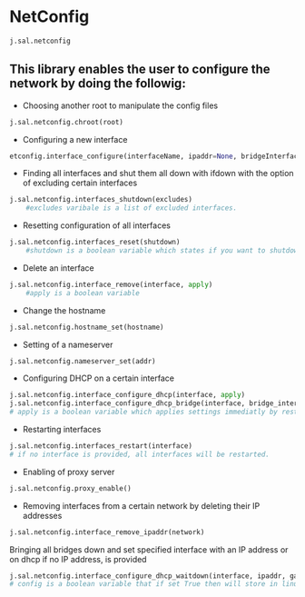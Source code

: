 # NetConfig

```python
j.sal.netconfig
```

## This library enables the user to configure the network by doing the followig:

- Choosing another root to manipulate the config files

```python
j.sal.netconfig.chroot(root)
```

- Configuring a new interface

```python
etconfig.interface_configure(interfaceName, ipaddr=None, bridgeInterface=None, gateway=None, dhcp=False, apply=True)
```

- Finding all interfaces and shut them all down with ifdown with the option of excluding certain interfaces

```python
j.sal.netconfig.interfaces_shutdown(excludes)
    #excludes varibale is a list of excluded interfaces.
```

- Resetting configuration of all interfaces

```python
j.sal.netconfig.interfaces_reset(shutdown)
    #shutdown is a boolean variable which states if you want to shutdown the network.
```

- Delete an interface

```python
j.sal.netconfig.interface_remove(interface, apply)
    #apply is a boolean variable
```

- Change the hostname

```python
j.sal.netconfig.hostname_set(hostname)
```

- Setting of a nameserver

```python
j.sal.netconfig.nameserver_set(addr)
```

- Configuring DHCP on a certain interface

```python
j.sal.netconfig.interface_configure_dhcp(interface, apply)
j.sal.netconfig.interface_configure_dhcp_bridge(interface, bridge_interface, apply)
# apply is a boolean variable which applies settings immediatly by restarting interfaces and services
```

- Restarting interfaces

```python
j.sal.netconfig.interfaces_restart(interface)
# if no interface is provided, all interfaces will be restarted.
```

- Enabling of proxy server

```python
j.sal.netconfig.proxy_enable()
```

- Removing interfaces from a certain network by deleting their IP addresses

```python
j.sal.netconfig.interface_remove_ipaddr(network)
```

Bringing all bridges down and set specified interface with an IP address or on dhcp if no IP address, is provided

```python
j.sal.netconfig.interface_configure_dhcp_waitdown(interface, ipaddr, gateway, mask, config)
# config is a boolean variable that if set True then will store in linux configuration files
```
